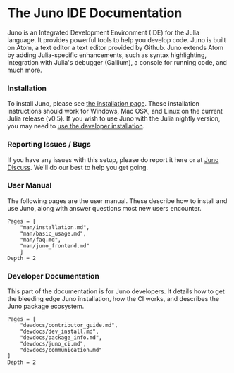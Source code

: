# The Juno IDE Documentation

Juno is an Integrated Development Environment (IDE) for the Julia language. It provides
powerful tools to help you develop code. Juno is built on Atom, a text editor a
text editor provided by Github. Juno extends Atom by adding Julia-specific enhancements,
such as syntax highlighting, integration with Julia's debugger (Gallium),
a console for running code, and much more.

### Installation

To install Juno, please see [the installation page](). These installation instructions
should work for Windows, Mac OSX, and Linux on the current Julia release (v0.5).
If you wish to use Juno with the Julia nightly version, you may need to [use the
developer installation]().

### Reporting Issues / Bugs

If you have any issues with this setup, please do report it here or at
[Juno Discuss](http://discuss.junolab.org). We'll do our best to help you get going.

### User Manual

The following pages are the user manual. These describe how to install and use
Juno, along with answer questions most new users encounter.

```@contents
Pages = [
    "man/installation.md",
    "man/basic_usage.md",
    "man/faq.md",
    "man/juno_frontend.md"
    ]
Depth = 2
```

### Developer Documentation

This part of the documentation is for Juno developers. It details how to get
the bleeding edge Juno installation, how the CI works, and describes the Juno
package ecosystem.

```@contents
Pages = [
    "devdocs/contributor_guide.md",
    "devdocs/dev_install.md",
    "devdocs/package_info.md",
    "devdocs/juno_ci.md",
    "devdocs/communication.md"
]
Depth = 2
```

